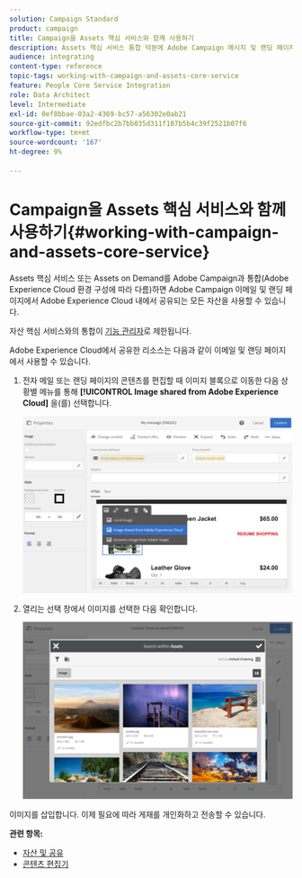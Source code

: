 ```yaml
---
solution: Campaign Standard
product: campaign
title: Campaign을 Assets 핵심 서비스와 함께 사용하기
description: Assets 핵심 서비스 통합 덕분에 Adobe Campaign 메시지 및 랜딩 페이지에서 Adobe Experience Cloud 내에서 공유된 리소스를 사용할 수 있습니다.
audience: integrating
content-type: reference
topic-tags: working-with-campaign-and-assets-core-service
feature: People Core Service Integration
role: Data Architect
level: Intermediate
exl-id: 0ef8bbae-03a2-4369-bc57-a56302e0ab21
source-git-commit: 92edfbc2b7bb035d311f107b5b4c39f2521b07f6
workflow-type: tm+mt
source-wordcount: '167'
ht-degree: 9%

---
```


# Campaign을 Assets 핵심 서비스와 함께 사용하기{#working-with-campaign-and-assets-core-service}

Assets 핵심 서비스 또는 Assets on Demand를 Adobe Campaign과 통합(Adobe Experience Cloud 환경 구성에 따라 다름)하면 Adobe Campaign 이메일 및 랜딩 페이지에서 Adobe Experience Cloud 내에서 공유되는 모든 자산을 사용할 수 있습니다.

자산 핵심 서비스와의 통합이 [기능 관리자](../../administration/using/users-management.md#functional-administrators)로 제한됩니다.

Adobe Experience Cloud에서 공유한 리소스는 다음과 같이 이메일 및 랜딩 페이지에서 사용할 수 있습니다.

1. 전자 메일 또는 랜딩 페이지의 콘텐츠를 편집할 때 이미지 블록으로 이동한 다음 상황별 메뉴를 통해 **[!UICONTROL Image shared from Adobe Experience Cloud]** 을(를) 선택합니다.

   ![](assets/dam_insert_image_dce.png)

1. 열리는 선택 창에서 이미지를 선택한 다음 확인합니다.

   ![](assets/dam_shared_image_selection.png)

이미지를 삽입합니다. 이제 필요에 따라 게재를 개인화하고 전송할 수 있습니다.

**관련 항목:**

* [자산 및 공유](https://experienceleague.adobe.com/docs/core-services/interface/assets/experience-cloud-assets.html)
* [콘텐츠 편집기](../../designing/using/personalization.md#example-email-personalization)
